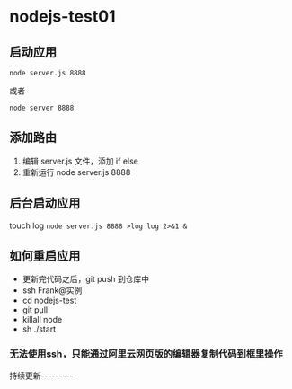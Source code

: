 # nodejs-test01

## 启动应用

`node server.js 8888`

或者

`node server 8888`

## 添加路由

1. 编辑 server.js 文件，添加 if else
2. 重新运行 node server.js 8888



## 后台启动应用

touch log
`node server.js 8888 >log log 2>&1 &`

## 如何重启应用
* 更新完代码之后，git push 到仓库中
* ssh Frank@实例 
* cd nodejs-test
* git pull
* killall node
* sh ./start


### 无法使用ssh，只能通过阿里云网页版的编辑器复制代码到框里操作

持续更新---------
